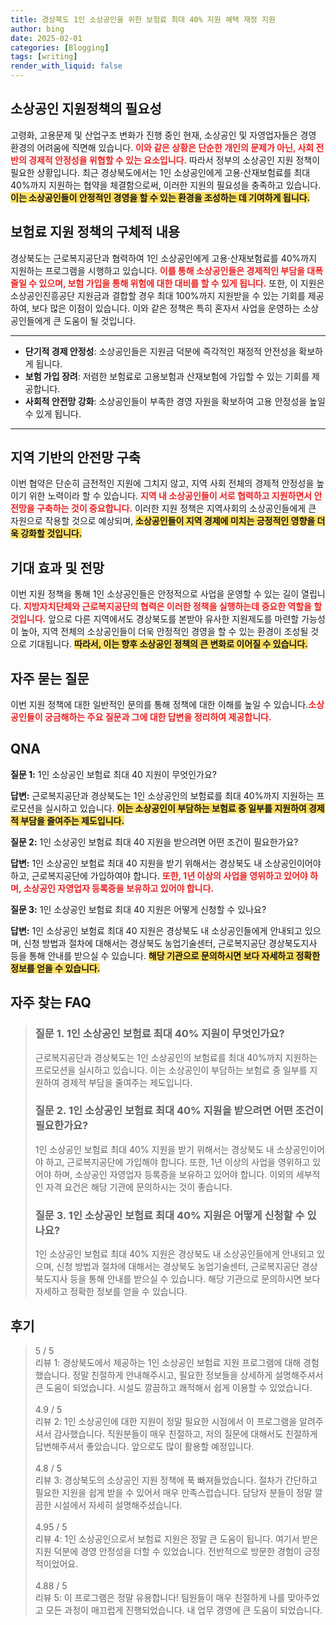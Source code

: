```yaml
---
title: 경상북도 1인 소상공인을 위한 보험료 최대 40% 지원 혜택 재정 지원
author: bing
date: 2025-02-01
categories: [Blogging]
tags: [writing]
render_with_liquid: false
---
```



<h2 id='소상공인 지원정책의 필요성'>소상공인 지원정책의 필요성</h2>

<p>고령화, 고용문제 및 산업구조 변화가 진행 중인 현재, 소상공인 및 자영업자들은 경영 환경의 어려움에 직면해 있습니다. <b><span style="color: #ee2323;">이와 같은 상황은 단순한 개인의 문제가 아닌, 사회 전반의 경제적 안정성을 위협할 수 있는 요소입니다.</span></b> 따라서 정부의 소상공인 지원 정책이 필요한 상황입니다. 최근 경상북도에서는 1인 소상공인에게 고용·산재보험료를 최대 40%까지 지원하는 협약을 체결함으로써, 이러한 지원의 필요성을 충족하고 있습니다. <b><span style="background-color: #ffe066;">이는 소상공인들이 안정적인 경영을 할 수 있는 환경을 조성하는 데 기여하게 됩니다.</span></b></p>

<h2 id='보험료 지원 정책의 구체적 내용'>보험료 지원 정책의 구체적 내용</h2>

<p>경상북도는 근로복지공단과 협력하여 1인 소상공인에게 고용·산재보험료를 40%까지 지원하는 프로그램을 시행하고 있습니다. <b><span style="color: #ee2323;">이를 통해 소상공인들은 경제적인 부담을 대폭 줄일 수 있으며, 보험 가입을 통해 위험에 대한 대비를 할 수 있게 됩니다.</span></b> 또한, 이 지원은 소상공인진흥공단 지원금과 결합할 경우 최대 100%까지 지원받을 수 있는 기회를 제공하여, 보다 많은 이점이 있습니다. 이와 같은 정책은 특히 혼자서 사업을 운영하는 소상공인들에게 큰 도움이 될 것입니다.</b></p>

<hr />

<ul>
    <li><b>단기적 경제 안정성</b>: 소상공인들은 지원금 덕분에 즉각적인 재정적 안전성을 확보하게 됩니다.</li>
    <li><b>보험 가입 장려</b>: 저렴한 보험료로 고용보험과 산재보험에 가입할 수 있는 기회를 제공합니다.</li>
    <li><b>사회적 안전망 강화</b>: 소상공인들이 부족한 경영 자원을 확보하여 고용 안정성을 높일 수 있게 됩니다.</li>
</ul>

<hr />

<h2 id='지역 기반의 안전망 구축'>지역 기반의 안전망 구축</h2>

<p>이번 협약은 단순히 금전적인 지원에 그치지 않고, 지역 사회 전체의 경제적 안정성을 높이기 위한 노력이라 할 수 있습니다. <b><span style="color: #ee2323;">지역 내 소상공인들이 서로 협력하고 지원하면서 안전망을 구축하는 것이 중요합니다.</span></b> 이러한 지원 정책은 지역사회의 소상공인들에게 큰 자원으로 작용할 것으로 예상되며, <b><span style="background-color: #ffe066;">소상공인들이 지역 경제에 미치는 긍정적인 영향을 더욱 강화할 것입니다.</span></b></p>

<h2 id='기대 효과 및 전망'>기대 효과 및 전망</h2>

<p>이번 지원 정책을 통해 1인 소상공인들은 안정적으로 사업을 운영할 수 있는 길이 열립니다. <b><span style="color: #ee2323;">지방자치단체와 근로복지공단의 협력은 이러한 정책을 실행하는데 중요한 역할을 할 것입니다.</span></b> 앞으로 다른 지역에서도 경상북도를 본받아 유사한 지원제도를 마련할 가능성이 높아, 지역 전체의 소상공인들이 더욱 안정적인 경영을 할 수 있는 환경이 조성될 것으로 기대됩니다. <b><span style="background-color: #ffe066;">따라서, 이는 향후 소상공인 정책의 큰 변화로 이어질 수 있습니다.</span></b></p>

<h2 id='자주 묻는 질문'>자주 묻는 질문</h2>

<p>이번 지원 정책에 대한 일반적인 문의를 통해 정책에 대한 이해를 높일 수 있습니다.<b><span style="color: #ee2323;">소상공인들이 궁금해하는 주요 질문과 그에 대한 답변을 정리하여 제공합니다.</span></b></p>

<h2 id='QNA'>QNA</h2>

<p><b>질문 1:</b> 1인 소상공인 보험료 최대 40 지원이 무엇인가요?</p>

<p><b>답변:</b> 근로복지공단과 경상북도는 1인 소상공인의 보험료를 최대 40%까지 지원하는 프로모션을 실시하고 있습니다. <b><span style="background-color: #ffe066;">이는 소상공인이 부담하는 보험료 중 일부를 지원하여 경제적 부담을 줄여주는 제도입니다.</span></b></p>

<p><b>질문 2:</b> 1인 소상공인 보험료 최대 40 지원을 받으려면 어떤 조건이 필요한가요?</p>

<p><b>답변:</b> 1인 소상공인 보험료 최대 40 지원을 받기 위해서는 경상북도 내 소상공인이어야 하고, 근로복지공단에 가입하여야 합니다. <b><span style="color: #ee2323;">또한, 1년 이상의 사업을 영위하고 있어야 하며, 소상공인 자영업자 등록증을 보유하고 있어야 합니다.</span></b></p>

<p><b>질문 3:</b> 1인 소상공인 보험료 최대 40 지원은 어떻게 신청할 수 있나요?</p>

<p><b>답변:</b> 1인 소상공인 보험료 최대 40 지원은 경상북도 내 소상공인들에게 안내되고 있으며, 신청 방법과 절차에 대해서는 경상북도 농업기술센터, 근로복지공단 경상북도지사 등을 통해 안내를 받으실 수 있습니다. <b><span style="background-color: #ffe066;">해당 기관으로 문의하시면 보다 자세하고 정확한 정보를 얻을 수 있습니다.</span></b></p>


<h2 id='자주_찾는_FAQ'>자주 찾는 FAQ</h2>
<div itemscope="" itemtype="https://schema.org/FAQPage"> 
<blockquote> 
<div itemscope="" itemprop="mainEntity" itemtype="https://schema.org/Question"> 
<h3 itemprop="name">질문 1. 1인 소상공인 보험료 최대 40% 지원이 무엇인가요?</h3> 
<div itemscope="" itemprop="acceptedAnswer" itemtype="https://schema.org/Answer"> 
<span itemprop="text"> 
<p>근로복지공단과 경상북도는 1인 소상공인의 보험료를 최대 40%까지 지원하는 프로모션을 실시하고 있습니다. 이는 소상공인이 부담하는 보험료 중 일부를 지원하여 경제적 부담을 줄여주는 제도입니다.</p> 
</span> 
</div> 
</div> 

<div itemscope="" itemprop="mainEntity" itemtype="https://schema.org/Question"> 
<h3 itemprop="name">질문 2. 1인 소상공인 보험료 최대 40% 지원을 받으려면 어떤 조건이 필요한가요?</h3> 
<div itemscope="" itemprop="acceptedAnswer" itemtype="https://schema.org/Answer"> 
<span itemprop="text"> 
<p>1인 소상공인 보험료 최대 40% 지원을 받기 위해서는 경상북도 내 소상공인이어야 하고, 근로복지공단에 가입해야 합니다. 또한, 1년 이상의 사업을 영위하고 있어야 하며, 소상공인 자영업자 등록증을 보유하고 있어야 합니다. 이외의 세부적인 자격 요건은 해당 기관에 문의하시는 것이 좋습니다.</p> 
</span> 
</div> 
</div> 

<div itemscope="" itemprop="mainEntity" itemtype="https://schema.org/Question"> 
<h3 itemprop="name">질문 3. 1인 소상공인 보험료 최대 40% 지원은 어떻게 신청할 수 있나요?</h3> 
<div itemscope="" itemprop="acceptedAnswer" itemtype="https://schema.org/Answer"> 
<span itemprop="text"> 
<p>1인 소상공인 보험료 최대 40% 지원은 경상북도 내 소상공인들에게 안내되고 있으며, 신청 방법과 절차에 대해서는 경상북도 농업기술센터, 근로복지공단 경상북도지사 등을 통해 안내를 받으실 수 있습니다. 해당 기관으로 문의하시면 보다 자세하고 정확한 정보를 얻을 수 있습니다.</p> 
</span> 
</div> 
</div> 
</blockquote> 
</div>
<h2 id='후기'>후기</h2>
<div itemscope itemtype="https://schema.org/Product">
  <blockquote>
  <div itemprop="review" itemscope itemtype="https://schema.org/Review">
      <div itemprop="reviewRating" itemscope itemtype="https://schema.org/Rating"> <span itemprop="ratingValue">5</span> / <span itemprop="bestRating">5</span> </div>
      <span itemprop="reviewBody">리뷰 1: 경상북도에서 제공하는 1인 소상공인 보험료 지원 프로그램에 대해 경험했습니다. 정말 친절하게 안내해주시고, 필요한 정보들을 상세하게 설명해주셔서 큰 도움이 되었습니다. 시설도 깔끔하고 쾌적해서 쉽게 이용할 수 있었습니다.</span>
  </div>
  <br>
  <div itemprop="review" itemscope itemtype="https://schema.org/Review">
      <div itemprop="reviewRating" itemscope itemtype="https://schema.org/Rating"> <span itemprop="ratingValue">4.9</span> / <span itemprop="bestRating">5</span> </div>
      <span itemprop="reviewBody">리뷰 2: 1인 소상공인에 대한 지원이 정말 필요한 시점에서 이 프로그램을 알려주셔서 감사했습니다. 직원분들이 매우 친절하고, 저의 질문에 대해서도 친절하게 답변해주셔서 좋았습니다. 앞으로도 많이 활용할 예정입니다.</span>
  </div>
  <br>
  <div itemprop="review" itemscope itemtype="https://schema.org/Review">
      <div itemprop="reviewRating" itemscope itemtype="https://schema.org/Rating"> <span itemprop="ratingValue">4.8</span> / <span itemprop="bestRating">5</span> </div>
      <span itemprop="reviewBody">리뷰 3: 경상북도의 소상공인 지원 정책에 푹 빠져들었습니다. 절차가 간단하고 필요한 지원을 쉽게 받을 수 있어서 매우 만족스럽습니다. 담당자 분들이 정말 깔끔한 시설에서 자세히 설명해주셨습니다.</span>
  </div>
  <br>
  <div itemprop="review" itemscope itemtype="https://schema.org/Review">
      <div itemprop="reviewRating" itemscope itemtype="https://schema.org/Rating"> <span itemprop="ratingValue">4.95</span> / <span itemprop="bestRating">5</span> </div>
      <span itemprop="reviewBody">리뷰 4: 1인 소상공인으로서 보험료 지원은 정말 큰 도움이 됩니다. 여기서 받은 지원 덕분에 경영 안정성을 더할 수 있었습니다. 전반적으로 방문한 경험이 긍정적이었어요.</span>
  </div>
  <br>
  <div itemprop="review" itemscope itemtype="https://schema.org/Review">
      <div itemprop="reviewRating" itemscope itemtype="https://schema.org/Rating"> <span itemprop="ratingValue">4.88</span> / <span itemprop="bestRating">5</span> </div>
      <span itemprop="reviewBody">리뷰 5: 이 프로그램은 정말 유용합니다! 팀원들이 매우 친절하게 나를 맞아주었고 모든 과정이 매끄럽게 진행되었습니다. 내 업무 경영에 큰 도움이 되었습니다.</span>
  </div>
  </blockquote>
</div>
